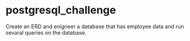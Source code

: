 # postgresql_challenge
Create an ERD and enigneer a database that has employee data and run sevaral queries on the database. 
